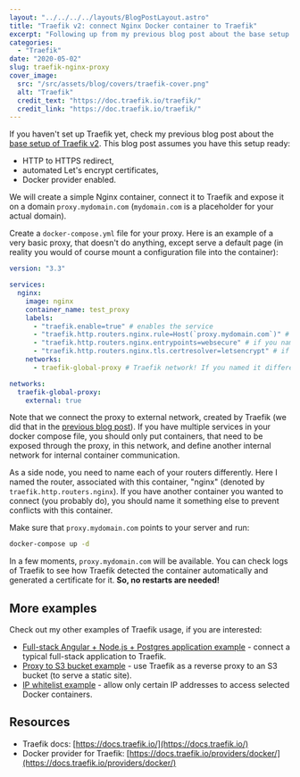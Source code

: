 ```yaml
---
layout: "../../../../layouts/BlogPostLayout.astro"
title: "Traefik v2: connect Nginx Docker container to Traefik"
excerpt: "Following up from my previous blog post about the base setup of Traefik v2, I will now show how easy it is to connect a Nginx Docker container to Traefik."
categories:
  - "Traefik"
date: "2020-05-02"
slug: traefik-nginx-proxy
cover_image:
  src: "/src/assets/blog/covers/traefik-cover.png"
  alt: "Traefik"
  credit_text: "https://doc.traefik.io/traefik/"
  credit_link: "https://doc.traefik.io/traefik/"
---
```


If you haven't set up Traefik yet, check my previous blog post about the [base setup of Traefik v2](/blog/traefik-basic-setup). This blog post assumes you have this setup ready:

- HTTP to HTTPS redirect,
- automated Let's encrypt certificates,
- Docker provider enabled.

We will create a simple Nginx container, connect it to Traefik and expose it on a domain `proxy.mydomain.com` (`mydomain.com` is a placeholder for your actual domain).

Create a `docker-compose.yml` file for your proxy. Here is an example of a very basic proxy, that doesn't do anything, except serve a default page (in reality you would of course mount a configuration file into the container):

```yaml
version: "3.3"

services:
  nginx:
    image: nginx
    container_name: test_proxy
    labels:
      - "traefik.enable=true" # enables the service
      - "traefik.http.routers.nginx.rule=Host(`proxy.mydomain.com`)" # domain to expose on
      - "traefik.http.routers.nginx.entrypoints=websecure" # if you named your 443 entrypoint differently than webscure, substitute it here!
      - "traefik.http.routers.nginx.tls.certresolver=letsencrypt" # if you named your cert resolver differently than letsencrypt, substitute it here!
    networks:
      - traefik-global-proxy # Traefik network! If you named it differently, substitute it here and below.

networks:
  traefik-global-proxy:
    external: true
```

Note that we connect the proxy to external network, created by Traefik (we did that in the [previous blog post](/blog/traefik-basic-setup)). If you have multiple services in your docker compose file, you should only put containers, that need to be exposed through the proxy, in this network, and define another internal network for internal container communication.

As a side node, you need to name each of your routers differently. Here I named the router, associated with this container, "nginx" (denoted by `traefik.http.routers.nginx`). If you have another container you wanted to connect (you probably do), you should name it something else to prevent conflicts with this container.

Make sure that `proxy.mydomain.com` points to your server and run:

```bash
docker-compose up -d
```

In a few moments, `proxy.mydomain.com` will be available. You can check logs of Traefik to see how Traefik detected the container automatically and generated a certificate for it. **So, no restarts are needed!**

## More examples

Check out my other examples of Traefik usage, if you are interested:

- [Full-stack Angular + Node.js + Postgres application example](blog/traefik-nodejs-api-and-db/) - connect a typical full-stack application to Traefik.
- [Proxy to S3 bucket example](/blog/traefik-s3-proxy) - use Traefik as a reverse proxy to an S3 bucket (to serve a static site).
- [IP whitelist example](/blog/traefik-ip-whitelist) - allow only certain IP addresses to access selected Docker containers.

<p></p>

## Resources

- Traefik docs: [https://docs.traefik.io/](https://docs.traefik.io/)
- Docker provider for Traefik: [https://docs.traefik.io/providers/docker/](https://docs.traefik.io/providers/docker/)
